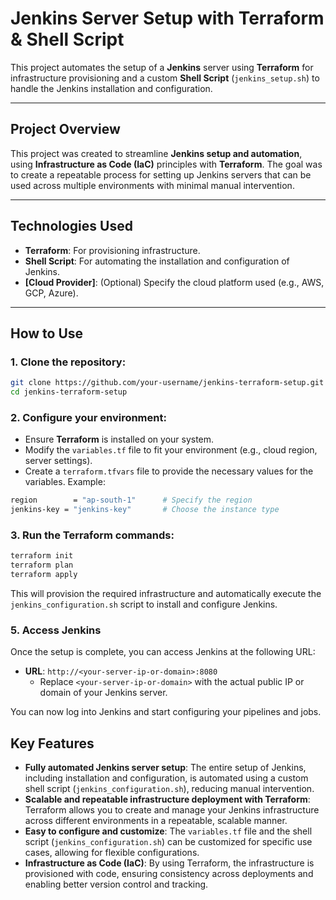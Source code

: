 # Jenkins Server Setup with Terraform & Shell Script

This project automates the setup of a **Jenkins** server using **Terraform** for infrastructure provisioning and a custom **Shell Script** (`jenkins_setup.sh`) to handle the Jenkins installation and configuration.

---

## **Project Overview**

This project was created to streamline **Jenkins setup and automation**, using **Infrastructure as Code (IaC)** principles with **Terraform**. The goal was to create a repeatable process for setting up Jenkins servers that can be used across multiple environments with minimal manual intervention.

---

## **Technologies Used**

- **Terraform**: For provisioning infrastructure.
- **Shell Script**: For automating the installation and configuration of Jenkins.
- **[Cloud Provider]**: (Optional) Specify the cloud platform used (e.g., AWS, GCP, Azure).

---

## **How to Use**

### 1. Clone the repository:
```bash
git clone https://github.com/your-username/jenkins-terraform-setup.git
cd jenkins-terraform-setup
```

### 2. Configure your environment: 
- Ensure **Terraform** is installed on your system.
- Modify the `variables.tf` file to fit your environment (e.g., cloud region, server settings).
- Create a `terraform.tfvars` file to provide the necessary values for the variables. Example:

```bash
region        = "ap-south-1"      # Specify the region
jenkins-key = "jenkins-key"       # Choose the instance type
```

### 3. Run the Terraform commands:
```bash
terraform init
terraform plan
terraform apply
```
This will provision the required infrastructure and automatically execute the `jenkins_configuration.sh` script to install and configure Jenkins.

### 5. Access Jenkins
Once the setup is complete, you can access Jenkins at the following URL:

- **URL**: `http://<your-server-ip-or-domain>:8080`
  - Replace `<your-server-ip-or-domain>` with the actual public IP or domain of your Jenkins server.

You can now log into Jenkins and start configuring your pipelines and jobs.

## **Key Features**

- **Fully automated Jenkins server setup**: The entire setup of Jenkins, including installation and configuration, is automated using a custom shell script (`jenkins_configuration.sh`), reducing manual intervention.
- **Scalable and repeatable infrastructure deployment with Terraform**: Terraform allows you to create and manage your Jenkins infrastructure across different environments in a repeatable, scalable manner.
- **Easy to configure and customize**: The `variables.tf` file and the shell script (`jenkins_configuration.sh`) can be customized for specific use cases, allowing for flexible configurations.
- **Infrastructure as Code (IaC)**: By using Terraform, the infrastructure is provisioned with code, ensuring consistency across deployments and enabling better version control and tracking.

